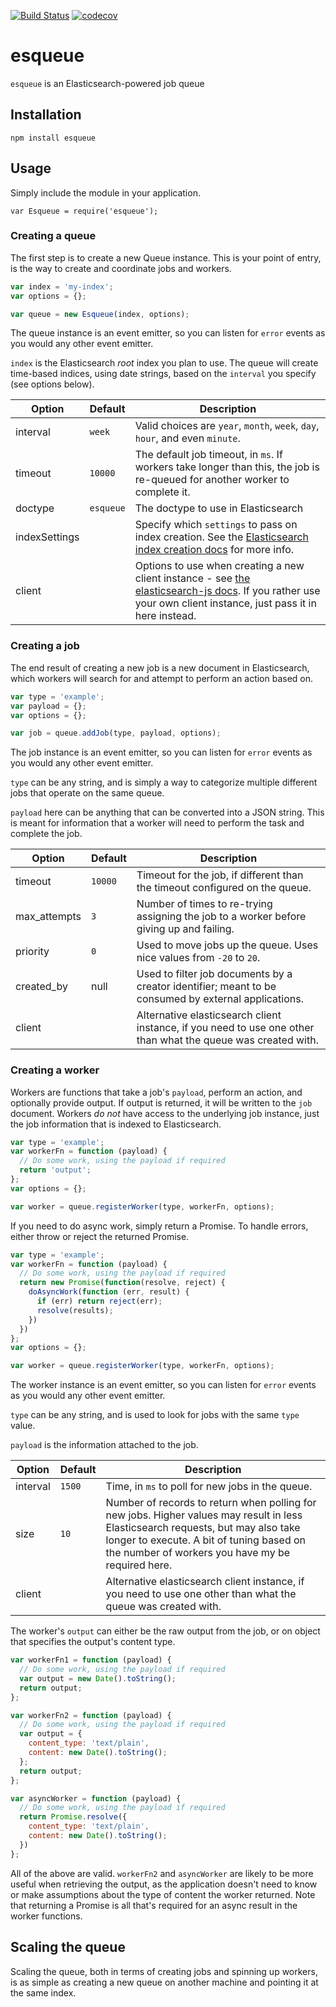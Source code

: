 [![Build Status](https://travis-ci.org/w33ble/esqueue.svg?branch=master)](https://travis-ci.org/w33ble/esqueue) [![codecov](https://codecov.io/gh/w33ble/esqueue/branch/master/graph/badge.svg)](https://codecov.io/gh/w33ble/esqueue)

# esqueue

`esqueue` is an Elasticsearch-powered job queue

## Installation

`npm install esqueue`

## Usage

Simply include the module in your application.

`var Esqueue = require('esqueue');`

### Creating a queue

The first step is to create a new Queue instance. This is your point of entry, is the way to create and coordinate jobs and workers.

```js
var index = 'my-index';
var options = {};

var queue = new Esqueue(index, options);
```

The queue instance is an event emitter, so you can listen for `error` events as you would any other event emitter.

`index` is the Elasticsearch *root* index you plan to use. The queue will create time-based indices, using date strings, based on the `interval` you specify (see options below).

Option | Default | Description
------ | ----------- | -------
interval | `week` | Valid choices are `year`, `month`, `week`, `day`, `hour`, and even `minute`. | `week`
timeout | `10000` | The default job timeout, in `ms`. If workers take longer than this, the job is re-queued for another worker to complete it.
doctype | `esqueue` | The doctype to use in Elasticsearch
indexSettings | | Specify which `settings` to pass on index creation. See the [Elasticsearch index creation docs](https://www.elastic.co/guide/en/elasticsearch/reference/2.3/indices-create-index.html) for more info.
client | | Options to use when creating a new client instance - see [the elasticsearch-js docs](https://www.elastic.co/guide/en/elasticsearch/client/javascript-api/current/configuration.html). If you rather use your own client instance, just pass it in here instead.


### Creating a job

The end result of creating a new job is a new document in Elasticsearch, which workers will search for and attempt to perform an action based on.

```js
var type = 'example';
var payload = {};
var options = {};

var job = queue.addJob(type, payload, options);
```

The job instance is an event emitter, so you can listen for `error` events as you would any other event emitter.

`type` can be any string, and is simply a way to categorize multiple different jobs that operate on the same queue.

`payload` here can be anything that can be converted into a JSON string. This is meant for information that a worker will need to perform the task and complete the job.

Option | Default | Description
------ | ----------- | -------
timeout | `10000` | Timeout for the job, if different than the timeout configured on the queue.
max_attempts | `3` | Number of times to re-trying assigning the job to a worker before giving up and failing.
priority | `0` | Used to move jobs up the queue. Uses nice values from `-20` to `20`.
created_by | null | Used to filter job documents by a creator identifier; meant to be consumed by external applications.
client | | Alternative elasticsearch client instance, if you need to use one other than what the queue was created with.

### Creating a worker

Workers are functions that take a job's `payload`, perform an action, and optionally provide output. If output is returned, it will be written to the `job` document. Workers *do not* have access to the underlying job instance, just the job information that is indexed to Elasticsearch.

```js
var type = 'example';
var workerFn = function (payload) {
  // Do some work, using the payload if required
  return 'output';
};
var options = {};

var worker = queue.registerWorker(type, workerFn, options);
```

If you need to do async work, simply return a Promise. To handle errors, either throw or reject the returned Promise.

```js
var type = 'example';
var workerFn = function (payload) {
  // Do some work, using the payload if required
  return new Promise(function(resolve, reject) {
    doAsyncWork(function (err, result) {
      if (err) return reject(err);
      resolve(results);
    })
  })
};
var options = {};

var worker = queue.registerWorker(type, workerFn, options);
```

The worker instance is an event emitter, so you can listen for `error` events as you would any other event emitter.

`type` can be any string, and is used to look for jobs with the same `type` value.

`payload` is the information attached to the job.

Option | Default | Description
------ | ----------- | -------
interval | `1500` | Time, in `ms` to poll for new jobs in the queue.
size | `10` | Number of records to return when polling for new jobs. Higher values may result in less Elasticsearch requests, but may also take longer to execute. A bit of tuning based on the number of workers you have my be required here.
client | | Alternative elasticsearch client instance, if you need to use one other than what the queue was created with.

The worker's `output` can either be the raw output from the job, or on object that specifies the output's content type.

```js
var workerFn1 = function (payload) {
  // Do some work, using the payload if required
  var output = new Date().toString();
  return output;
};

var workerFn2 = function (payload) {
  // Do some work, using the payload if required
  var output = {
    content_type: 'text/plain',
    content: new Date().toString();
  };
  return output;
};

var asyncWorker = function (payload) {
  // Do some work, using the payload if required
  return Promise.resolve({
    content_type: 'text/plain',
    content: new Date().toString();
  })
};

```

All of the above are valid. `workerFn2` and `asyncWorker` are likely to be more useful when retrieving the output, as the application doesn't need to know or make assumptions about the type of content the worker returned. Note that returning a Promise is all that's required for an async result in the worker functions.

## Scaling the queue

Scaling the queue, both in terms of creating jobs and spinning up workers, is as simple as creating a new queue on another machine and pointing it at the same index.